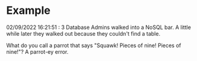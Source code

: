 # Example

<!-- replace-with-date starts -->
02/09/2022 16:21:51 : 3 Database Admins walked into a NoSQL bar. A little while later they walked out because they couldn't find a table.
<!-- replace-with-date ends -->

<!-- replace-with-joke starts -->
What do you call a parrot that says "Squawk! Pieces of nine! Pieces of nine!"? A parrot-ey error.
<!-- replace-with-joke ends -->
